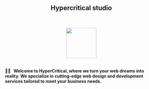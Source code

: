 <!DOCTYPE html>
<html>
<head>
  <link rel="stylesheet" type="text/css" href="styles.css">
</head>
<body>
<section class="readme" style="display:grid">

# <p align="center">Hypercritical studio</p>

<p align="center">
<img style="height: 100px; margin:0 auto;display:block" src="https://github.com/Hypercritical-studio/.github/assets/43224578/069850fb-dd1f-49ec-8578-d8c8ae644787"/>
</p>

<div class="centered-text">
  
#### 🙋‍♀️ &nbsp; Welcome to HyperCritical, where we turn your web dreams into reality. We specialize in cutting-edge web design and development services tailored to meet your business needs.

</div>

